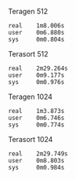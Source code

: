 
Teragen 512
```
real    1m8.006s
user    0m6.880s
sys     0m0.804s
```

Terasort 512
```
real    2m29.264s
user    0m9.177s
sys     0m0.976s
```


Teragen 1024
```
real    1m3.873s
user    0m6.746s
sys     0m0.774s
```

Terasort 1024
```
real    2m29.749s
user    0m8.803s
sys     0m0.984s
```



